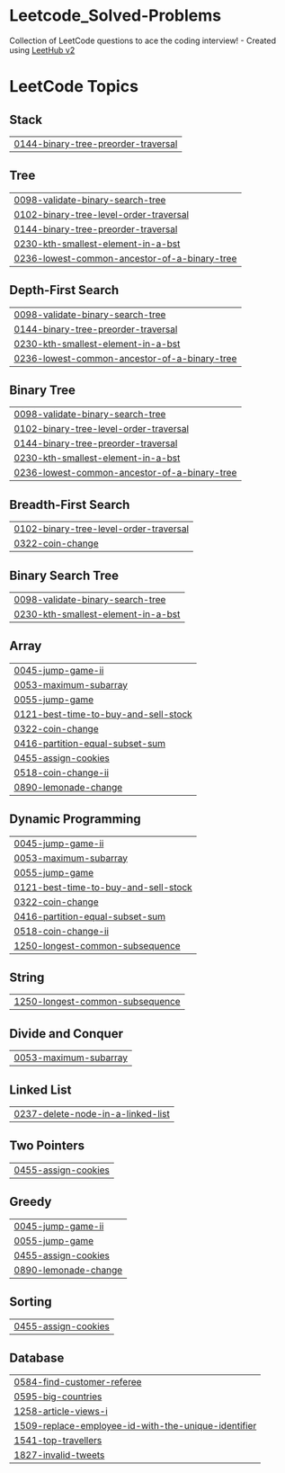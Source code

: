 # Leetcode_Solved-Problems
Collection of LeetCode questions to ace the coding interview! - Created using [LeetHub v2](https://github.com/arunbhardwaj/LeetHub-2.0)

<!---LeetCode Topics Start-->
# LeetCode Topics
## Stack
|  |
| ------- |
| [0144-binary-tree-preorder-traversal](https://github.com/Yukta-agrawal/Leetcode_Solved-Problems/tree/master/0144-binary-tree-preorder-traversal) |
## Tree
|  |
| ------- |
| [0098-validate-binary-search-tree](https://github.com/Yukta-agrawal/Leetcode_Solved-Problems/tree/master/0098-validate-binary-search-tree) |
| [0102-binary-tree-level-order-traversal](https://github.com/Yukta-agrawal/Leetcode_Solved-Problems/tree/master/0102-binary-tree-level-order-traversal) |
| [0144-binary-tree-preorder-traversal](https://github.com/Yukta-agrawal/Leetcode_Solved-Problems/tree/master/0144-binary-tree-preorder-traversal) |
| [0230-kth-smallest-element-in-a-bst](https://github.com/Yukta-agrawal/Leetcode_Solved-Problems/tree/master/0230-kth-smallest-element-in-a-bst) |
| [0236-lowest-common-ancestor-of-a-binary-tree](https://github.com/Yukta-agrawal/Leetcode_Solved-Problems/tree/master/0236-lowest-common-ancestor-of-a-binary-tree) |
## Depth-First Search
|  |
| ------- |
| [0098-validate-binary-search-tree](https://github.com/Yukta-agrawal/Leetcode_Solved-Problems/tree/master/0098-validate-binary-search-tree) |
| [0144-binary-tree-preorder-traversal](https://github.com/Yukta-agrawal/Leetcode_Solved-Problems/tree/master/0144-binary-tree-preorder-traversal) |
| [0230-kth-smallest-element-in-a-bst](https://github.com/Yukta-agrawal/Leetcode_Solved-Problems/tree/master/0230-kth-smallest-element-in-a-bst) |
| [0236-lowest-common-ancestor-of-a-binary-tree](https://github.com/Yukta-agrawal/Leetcode_Solved-Problems/tree/master/0236-lowest-common-ancestor-of-a-binary-tree) |
## Binary Tree
|  |
| ------- |
| [0098-validate-binary-search-tree](https://github.com/Yukta-agrawal/Leetcode_Solved-Problems/tree/master/0098-validate-binary-search-tree) |
| [0102-binary-tree-level-order-traversal](https://github.com/Yukta-agrawal/Leetcode_Solved-Problems/tree/master/0102-binary-tree-level-order-traversal) |
| [0144-binary-tree-preorder-traversal](https://github.com/Yukta-agrawal/Leetcode_Solved-Problems/tree/master/0144-binary-tree-preorder-traversal) |
| [0230-kth-smallest-element-in-a-bst](https://github.com/Yukta-agrawal/Leetcode_Solved-Problems/tree/master/0230-kth-smallest-element-in-a-bst) |
| [0236-lowest-common-ancestor-of-a-binary-tree](https://github.com/Yukta-agrawal/Leetcode_Solved-Problems/tree/master/0236-lowest-common-ancestor-of-a-binary-tree) |
## Breadth-First Search
|  |
| ------- |
| [0102-binary-tree-level-order-traversal](https://github.com/Yukta-agrawal/Leetcode_Solved-Problems/tree/master/0102-binary-tree-level-order-traversal) |
| [0322-coin-change](https://github.com/Yukta-agrawal/Leetcode_Solved-Problems/tree/master/0322-coin-change) |
## Binary Search Tree
|  |
| ------- |
| [0098-validate-binary-search-tree](https://github.com/Yukta-agrawal/Leetcode_Solved-Problems/tree/master/0098-validate-binary-search-tree) |
| [0230-kth-smallest-element-in-a-bst](https://github.com/Yukta-agrawal/Leetcode_Solved-Problems/tree/master/0230-kth-smallest-element-in-a-bst) |
## Array
|  |
| ------- |
| [0045-jump-game-ii](https://github.com/Yukta-agrawal/Leetcode_Solved-Problems/tree/master/0045-jump-game-ii) |
| [0053-maximum-subarray](https://github.com/Yukta-agrawal/Leetcode_Solved-Problems/tree/master/0053-maximum-subarray) |
| [0055-jump-game](https://github.com/Yukta-agrawal/Leetcode_Solved-Problems/tree/master/0055-jump-game) |
| [0121-best-time-to-buy-and-sell-stock](https://github.com/Yukta-agrawal/Leetcode_Solved-Problems/tree/master/0121-best-time-to-buy-and-sell-stock) |
| [0322-coin-change](https://github.com/Yukta-agrawal/Leetcode_Solved-Problems/tree/master/0322-coin-change) |
| [0416-partition-equal-subset-sum](https://github.com/Yukta-agrawal/Leetcode_Solved-Problems/tree/master/0416-partition-equal-subset-sum) |
| [0455-assign-cookies](https://github.com/Yukta-agrawal/Leetcode_Solved-Problems/tree/master/0455-assign-cookies) |
| [0518-coin-change-ii](https://github.com/Yukta-agrawal/Leetcode_Solved-Problems/tree/master/0518-coin-change-ii) |
| [0890-lemonade-change](https://github.com/Yukta-agrawal/Leetcode_Solved-Problems/tree/master/0890-lemonade-change) |
## Dynamic Programming
|  |
| ------- |
| [0045-jump-game-ii](https://github.com/Yukta-agrawal/Leetcode_Solved-Problems/tree/master/0045-jump-game-ii) |
| [0053-maximum-subarray](https://github.com/Yukta-agrawal/Leetcode_Solved-Problems/tree/master/0053-maximum-subarray) |
| [0055-jump-game](https://github.com/Yukta-agrawal/Leetcode_Solved-Problems/tree/master/0055-jump-game) |
| [0121-best-time-to-buy-and-sell-stock](https://github.com/Yukta-agrawal/Leetcode_Solved-Problems/tree/master/0121-best-time-to-buy-and-sell-stock) |
| [0322-coin-change](https://github.com/Yukta-agrawal/Leetcode_Solved-Problems/tree/master/0322-coin-change) |
| [0416-partition-equal-subset-sum](https://github.com/Yukta-agrawal/Leetcode_Solved-Problems/tree/master/0416-partition-equal-subset-sum) |
| [0518-coin-change-ii](https://github.com/Yukta-agrawal/Leetcode_Solved-Problems/tree/master/0518-coin-change-ii) |
| [1250-longest-common-subsequence](https://github.com/Yukta-agrawal/Leetcode_Solved-Problems/tree/master/1250-longest-common-subsequence) |
## String
|  |
| ------- |
| [1250-longest-common-subsequence](https://github.com/Yukta-agrawal/Leetcode_Solved-Problems/tree/master/1250-longest-common-subsequence) |
## Divide and Conquer
|  |
| ------- |
| [0053-maximum-subarray](https://github.com/Yukta-agrawal/Leetcode_Solved-Problems/tree/master/0053-maximum-subarray) |
## Linked List
|  |
| ------- |
| [0237-delete-node-in-a-linked-list](https://github.com/Yukta-agrawal/Leetcode_Solved-Problems/tree/master/0237-delete-node-in-a-linked-list) |
## Two Pointers
|  |
| ------- |
| [0455-assign-cookies](https://github.com/Yukta-agrawal/Leetcode_Solved-Problems/tree/master/0455-assign-cookies) |
## Greedy
|  |
| ------- |
| [0045-jump-game-ii](https://github.com/Yukta-agrawal/Leetcode_Solved-Problems/tree/master/0045-jump-game-ii) |
| [0055-jump-game](https://github.com/Yukta-agrawal/Leetcode_Solved-Problems/tree/master/0055-jump-game) |
| [0455-assign-cookies](https://github.com/Yukta-agrawal/Leetcode_Solved-Problems/tree/master/0455-assign-cookies) |
| [0890-lemonade-change](https://github.com/Yukta-agrawal/Leetcode_Solved-Problems/tree/master/0890-lemonade-change) |
## Sorting
|  |
| ------- |
| [0455-assign-cookies](https://github.com/Yukta-agrawal/Leetcode_Solved-Problems/tree/master/0455-assign-cookies) |
## Database
|  |
| ------- |
| [0584-find-customer-referee](https://github.com/Yukta-agrawal/Leetcode_Solved-Problems/tree/master/0584-find-customer-referee) |
| [0595-big-countries](https://github.com/Yukta-agrawal/Leetcode_Solved-Problems/tree/master/0595-big-countries) |
| [1258-article-views-i](https://github.com/Yukta-agrawal/Leetcode_Solved-Problems/tree/master/1258-article-views-i) |
| [1509-replace-employee-id-with-the-unique-identifier](https://github.com/Yukta-agrawal/Leetcode_Solved-Problems/tree/master/1509-replace-employee-id-with-the-unique-identifier) |
| [1541-top-travellers](https://github.com/Yukta-agrawal/Leetcode_Solved-Problems/tree/master/1541-top-travellers) |
| [1827-invalid-tweets](https://github.com/Yukta-agrawal/Leetcode_Solved-Problems/tree/master/1827-invalid-tweets) |
<!---LeetCode Topics End-->